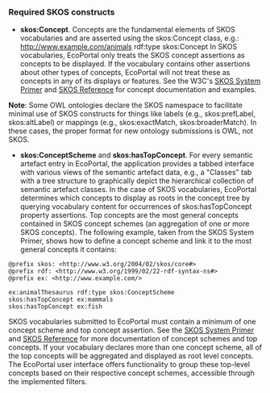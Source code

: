 ### Required SKOS constructs

- **skos:Concept**. Concepts are the fundamental elements of SKOS vocabularies and are asserted using the skos:Concept class, e.g.: <http://www.example.com/animals> rdf:type skos:Concept
  In SKOS vocabularies, EcoPortal only treats the SKOS concept assertions as concepts to be displayed. If the vocabulary contains other assertions about other types of concepts, EcoPortal will not treat these as concepts in any of its displays or features. See the W3C's [SKOS System Primer](https://www.w3.org/TR/2009/NOTE-skos-primer-20090818/#secconcept) and [SKOS Reference](https://www.w3.org/TR/2009/NOTE-skos-primer-20090818/#secconcept) for concept documentation and examples.

**Note**: Some OWL ontologies declare the SKOS namespace to facilitate minimal use of SKOS constructs for things like labels (e.g., skos:prefLabel, skos:altLabel) or mappings (e.g., skos:exactMatch, skos:broaderMatch). In these cases, the proper format for new ontology submissions is OWL, not SKOS.

- **skos:ConceptScheme** and **skos:hasTopConcept**. For every semantic artefact entry in EcoPortal, the application provides a tabbed interface with various views of the semantic artefact data, e.g., a "Classes" tab with a tree structure to graphically depict the hierarchical collection of semantic artefact classes.
In the case of SKOS vocabularies, EcoPortal determines which concepts to display as roots in the concept tree by querying vocabulary content for occurrences of skos:hasTopConcept property assertions. Top concepts are the most general concepts contained in SKOS concept schemes (an aggregation of one or more SKOS concepts).
The following example, taken from the SKOS System Primer, shows how to define a concept scheme and link it to the most general concepts it contains:


```
@prefix skos: <http://www.w3.org/2004/02/skos/core#> 
@prefix rdf: <http://www.w3.org/1999/02/22-rdf-syntax-ns#> 
@prefix ex: <http://www.example.com/>

ex:animalThesaurus rdf:type skos:ConceptScheme
skos:hasTopConcept ex:mammals
skos:hasTopConcept ex:fish
```

SKOS vocabularies submitted to EcoPortal must contain a minimum of one concept scheme and top concept assertion. See the [SKOS System Primer](https://www.w3.org/TR/2009/NOTE-skos-primer-20090818/#secscheme) and [SKOS Reference](https://www.w3.org/TR/2009/NOTE-skos-primer-20090818/#secscheme) for more documentation of concept schemes and top concepts.
If your vocabulary declares more than one concept scheme, all of the top concepts will be aggregated and displayed as root level concepts. The EcoPortal user interface offers functionality to group these top-level concepts based on their respective concept schemes, accessible through the implemented filters.

